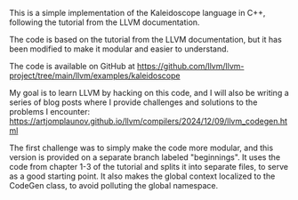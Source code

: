 This is a simple implementation of the Kaleidoscope language in C++, following the tutorial from the LLVM documentation.

The code is based on the tutorial from the LLVM documentation, but it has been modified to make it modular and easier to understand.

The code is available on GitHub at https://github.com/llvm/llvm-project/tree/main/llvm/examples/kaleidoscope

My goal is to learn LLVM by hacking on this code, and I will also be writing a series of blog posts where I provide challenges and solutions to the problems I encounter: https://artjomplaunov.github.io/llvm/compilers/2024/12/09/llvm_codegen.html

The first challenge was to simply make the code more modular, and this version is provided on a separate branch labeled "beginnings". It uses the code from chapter 1-3 of the tutorial and splits it into separate files, to serve as a good starting point. It also makes the global context localized to the CodeGen class, to avoid polluting the global namespace.

